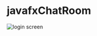 # javafxChatRoom

<img src="C:\\Users\\kakun\\Desktop\\chatRoom\\images\\login_screen_1.png" alt="login screen">
